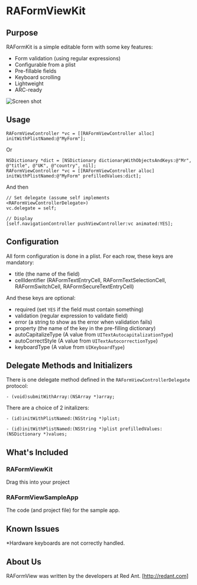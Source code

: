 RAFormViewKit
=============

Purpose
-------

RAFormKit is a simple editable form with some key features:

* Form validation (using regular expressions)
* Configurable from a plist
* Pre-fillable fields
* Keyboard scrolling
* Lightweight
* ARC-ready

![Screen shot](https://dl.dropbox.com/u/64353587/github/raformview/screenshot.png "Example")

Usage
-----

    RAFormViewController *vc = [[RAFormViewController alloc] initWithPlistNamed:@"MyForm"];

Or

    NSDictionary *dict = [NSDictionary dictionaryWithObjectsAndKeys:@"Mr", @"title", @"UK", @"country", nil];
    RAFormViewController *vc = [[RAFormViewController alloc] initWithPlistNamed:@"MyForm" prefilledValues:dict];

And then

    // Set delegate (assume self implements <RAFormViewControllerDelegate>)
    vc.delegate = self;

    // Display
    [self.navigationController pushViewController:vc animated:YES];


Configuration
-------------

All form configuration is done in a plist. For each row, these keys are mandatory:

* title (the name of the field)
* cellIdentifier (RAFormTextEntryCell, RAFormTextSelectionCell, RAFormSwitchCell, RAFormSecureTextEntryCell)

And these keys are optional:

* required (set `YES` if the field must contain something)
* validation (regular expression to validate field)
* error (a string to show as the error when validation fails)
* property (the name of the key in the pre-filling dictionary)
* autoCapitalizeType (A value from `UITextAutocapitalizationType`)
* autoCorrectStyle (A value from `UITextAutocorrectionType`)
* keyboardType (A value from `UIKeyboardType`)


Delegate Methods and Initializers
---------------------------------

There is one delegate method defined in the `RAFormViewControllerDelegate` protocol:

    - (void)submitWithArray:(NSArray *)array;

There are a choice of 2 initalizers:

    - (id)initWithPlistNamed:(NSString *)plist;
    
    - (id)initWithPlistNamed:(NSString *)plist prefilledValues:(NSDictionary *)values;



What's Included
---------------

### RAFormViewKit

Drag this into your project

### RAFormViewSampleApp

The code (and project file) for the sample app.


Known Issues
------------

*Hardware keyboards are not correctly handled.


About Us
--------

RAFormView was written by the developers at Red Ant. [http://redant.com]


